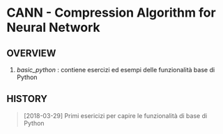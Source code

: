 # CANN - Compression Algorithm for Neural Network

## OVERVIEW

1. *basic_python* : contiene esercizi ed esempi delle funzionalità base di Python

## HISTORY

> [2018-03-29] Primi esericizi per capire le funzionalità di base di Python